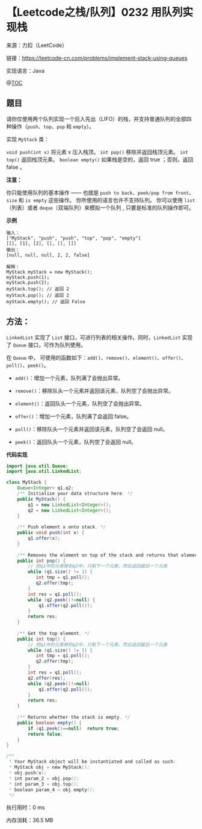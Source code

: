 # 【Leetcode之栈/队列】0232 用队列实现栈

来源：力扣（LeetCode）

链接：https://leetcode-cn.com/problems/implement-stack-using-queues

实现语言：Java

@[TOC](目录)

##  题目

请你仅使用两个队列实现一个后入先出（LIFO）的栈，并支持普通队列的全部四种操作（`push`、`top`、`pop` 和 `empty`）。

实现 `MyStack` 类：

`void push(int x)` 将元素 x 压入栈顶。
`int pop()` 移除并返回栈顶元素。
`int top()` 返回栈顶元素。
`boolean empty()` 如果栈是空的，返回 true ；否则，返回 false 。

**注意：**

你只能使用队列的基本操作 —— 也就是 `push to back`、`peek/pop from front`、`size` 和 `is empty` 这些操作。
你所使用的语言也许不支持队列。 你可以使用 `list` （列表）或者 `deque`（双端队列）来模拟一个队列 , 只要是标准的队列操作即可。

**示例**

```
输入：
["MyStack", "push", "push", "top", "pop", "empty"]
[[], [1], [2], [], [], []]
输出：
[null, null, null, 2, 2, false]

解释：
MyStack myStack = new MyStack();
myStack.push(1);
myStack.push(2);
myStack.top(); // 返回 2
myStack.pop(); // 返回 2
myStack.empty(); // 返回 False
```

## 方法：

`LinkedList` 实现了 `List` 接口，可进行列表的相关操作。同时，`LinkedList` 实现了 `Queue` 接口，可作为队列使用。

 在 `Queue` 中， 可使用的函数如下：`add()`、`remove()`、`element()`、`offer()`、`poll()`、`peek()`。

-  `add()`：增加一个元素，队列满了会抛出异常。

- `remove()`：移除队头一个元素并返回该元素，队列空了会抛出异常。

- `element()`：返回队头一个元素，队列空了会抛出异常。

- `offer()`：增加一个元素，队列满了会返回 false。

- `poll()`：移除队头一个元素并返回该元素，队列空了会返回 null。

- `peek()`：返回队头一个元素，队列空了会返回 null。

**代码实现**

```java
import java.util.Queue;
import java.util.LinkedList;

class MyStack {
    Queue<Integer> q1,q2;
    /** Initialize your data structure here. */
    public MyStack() {
        q1 = new LinkedList<Integer>();
        q2 = new LinkedList<Integer>();        
    }
    
    /** Push element x onto stack. */
    public void push(int x) {
        q1.offer(x);
    }
    
    /** Removes the element on top of the stack and returns that element. */
    public int pop() {
        // 把q1中的元素移到q2中，只剩下一个元素，然后返回最后一个元素
        while (q1.size() != 1) {
           int tmp = q1.poll();
           q2.offer(tmp);
        }
        int res = q1.poll();
        while (q2.peek()!=null) {
            q1.offer(q2.poll());
        }
        return res;
    }
    
    /** Get the top element. */
    public int top() {
        // 把q1中的元素移到q2中，只剩下一个元素，然后返回最后一个元素
        while (q1.size() != 1) {
           int tmp = q1.poll();
           q2.offer(tmp);
        }
        int res = q1.poll();
        q2.offer(res);
        while (q2.peek()!=null) 
            q1.offer(q2.poll());
        }
        return res;    
    }
    
    /** Returns whether the stack is empty. */
    public boolean empty() {
        if (q1.peek()==null)  return true;
        return false;
    }
}

/**
 * Your MyStack object will be instantiated and called as such:
 * MyStack obj = new MyStack();
 * obj.push(x);
 * int param_2 = obj.pop();
 * int param_3 = obj.top();
 * boolean param_4 = obj.empty();
 */
```

执行用时：0 ms

内存消耗：36.5 MB

